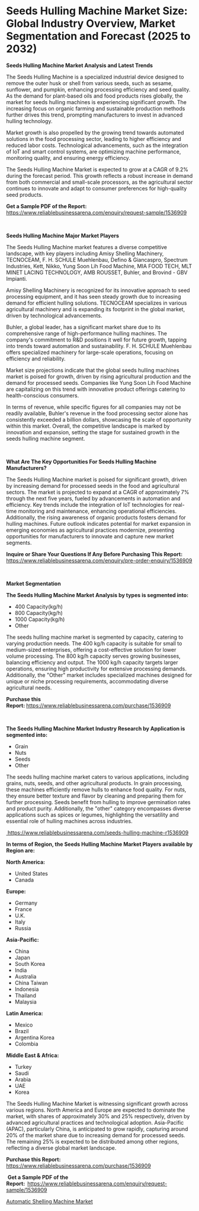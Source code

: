 <p><h1>Seeds Hulling Machine Market Size: Global Industry Overview, Market Segmentation and Forecast (2025 to 2032)</h1></p><p><strong>Seeds Hulling Machine Market Analysis and Latest Trends</strong></p>
<p><p>The Seeds Hulling Machine is a specialized industrial device designed to remove the outer husk or shell from various seeds, such as sesame, sunflower, and pumpkin, enhancing processing efficiency and seed quality. As the demand for plant-based oils and food products rises globally, the market for seeds hulling machines is experiencing significant growth. The increasing focus on organic farming and sustainable production methods further drives this trend, prompting manufacturers to invest in advanced hulling technology.</p><p>Market growth is also propelled by the growing trend towards automated solutions in the food processing sector, leading to higher efficiency and reduced labor costs. Technological advancements, such as the integration of IoT and smart control systems, are optimizing machine performance, monitoring quality, and ensuring energy efficiency.</p><p>The Seeds Hulling Machine Market is expected to grow at a CAGR of 9.2% during the forecast period. This growth reflects a robust increase in demand from both commercial and small-scale processors, as the agricultural sector continues to innovate and adapt to consumer preferences for high-quality seed products.</p></p>
<p><strong>Get a Sample PDF of the Report:&nbsp;</strong> <a href="https://www.reliablebusinessarena.com/enquiry/request-sample/1536909?utm_campaign=2534&utm_medium=2&utm_source=Github&utm_content=ia&utm_term=22022025&utm_id=seeds-hulling-machine">https://www.reliablebusinessarena.com/enquiry/request-sample/1536909</a></p>
<p>&nbsp;</p>
<p><strong>Seeds Hulling Machine Major Market Players</strong></p>
<p><p>The Seeds Hulling Machine market features a diverse competitive landscape, with key players including Amisy Shelling Machinery, TECNOCEAM, F. H. SCHULE Muehlenbau, Defino & Giancaspro, Spectrum Industries, Kett, Nikko, Yung Soon Lih Food Machine, MIA FOOD TECH, MLT MINET LACING TECHNOLOGY, AMB ROUSSET, Buhler, and Brovind - GBV Impianti. </p><p>Amisy Shelling Machinery is recognized for its innovative approach to seed processing equipment, and it has seen steady growth due to increasing demand for efficient hulling solutions. TECNOCEAM specializes in various agricultural machinery and is expanding its footprint in the global market, driven by technological advancements. </p><p>Buhler, a global leader, has a significant market share due to its comprehensive range of high-performance hulling machines. The company's commitment to R&D positions it well for future growth, tapping into trends toward automation and sustainability. F. H. SCHULE Muehlenbau offers specialized machinery for large-scale operations, focusing on efficiency and reliability.</p><p>Market size projections indicate that the global seeds hulling machines market is poised for growth, driven by rising agricultural production and the demand for processed seeds. Companies like Yung Soon Lih Food Machine are capitalizing on this trend with innovative product offerings catering to health-conscious consumers.</p><p>In terms of revenue, while specific figures for all companies may not be readily available, Buhler's revenue in the food processing sector alone has consistently exceeded a billion dollars, showcasing the scale of opportunity within this market. Overall, the competitive landscape is marked by innovation and expansion, setting the stage for sustained growth in the seeds hulling machine segment.</p></p>
<p>&nbsp;</p>
<p><strong>What Are The Key Opportunities For Seeds Hulling Machine Manufacturers?</strong></p>
<p><p>The Seeds Hulling Machine market is poised for significant growth, driven by increasing demand for processed seeds in the food and agricultural sectors. The market is projected to expand at a CAGR of approximately 7% through the next five years, fueled by advancements in automation and efficiency. Key trends include the integration of IoT technologies for real-time monitoring and maintenance, enhancing operational efficiencies. Additionally, the rising awareness of organic products fosters demand for hulling machines. Future outlook indicates potential for market expansion in emerging economies as agricultural practices modernize, presenting opportunities for manufacturers to innovate and capture new market segments.</p></p>
<p><strong>Inquire or Share Your Questions If Any Before Purchasing This Report:</strong> <a href="https://www.reliablebusinessarena.com/enquiry/pre-order-enquiry/1536909?utm_campaign=2534&utm_medium=2&utm_source=Github&utm_content=ia&utm_term=22022025&utm_id=seeds-hulling-machine">https://www.reliablebusinessarena.com/enquiry/pre-order-enquiry/1536909</a></p>
<p>&nbsp;</p>
<p><strong>Market Segmentation</strong></p>
<p><strong>The Seeds Hulling Machine Market Analysis by types is segmented into:</strong></p>
<p><ul><li>400 Capacity(kg/h)</li><li>800 Capacity(kg/h)</li><li>1000 Capacity(kg/h)</li><li>Other</li></ul></p>
<p><p>The seeds hulling machine market is segmented by capacity, catering to varying production needs. The 400 kg/h capacity is suitable for small to medium-sized enterprises, offering a cost-effective solution for lower volume processing. The 800 kg/h capacity serves growing businesses, balancing efficiency and output. The 1000 kg/h capacity targets larger operations, ensuring high productivity for extensive processing demands. Additionally, the "Other" market includes specialized machines designed for unique or niche processing requirements, accommodating diverse agricultural needs.</p></p>
<p><strong>Purchase this Report:&nbsp;</strong><a href="https://www.reliablebusinessarena.com/purchase/1536909?utm_campaign=2534&utm_medium=2&utm_source=Github&utm_content=ia&utm_term=22022025&utm_id=seeds-hulling-machine">https://www.reliablebusinessarena.com/purchase/1536909</a></p>
<p>&nbsp;</p>
<p><strong>The Seeds Hulling Machine Market Industry Research by Application is segmented into:</strong></p>
<p><ul><li>Grain</li><li>Nuts</li><li>Seeds</li><li>Other</li></ul></p>
<p><p>The seeds hulling machine market caters to various applications, including grains, nuts, seeds, and other agricultural products. In grain processing, these machines efficiently remove hulls to enhance food quality. For nuts, they ensure better texture and flavor by cleaning and preparing them for further processing. Seeds benefit from hulling to improve germination rates and product purity. Additionally, the "other" category encompasses diverse applications such as spices or legumes, highlighting the versatility and essential role of hulling machines across industries.</p></p>
<p><a href="https://www.reliablebusinessarena.com/seeds-hulling-machine-r1536909?utm_campaign=2534&utm_medium=2&utm_source=Github&utm_content=ia&utm_term=22022025&utm_id=seeds-hulling-machine">&nbsp;https://www.reliablebusinessarena.com/seeds-hulling-machine-r1536909</a></p>
<p><strong>In terms of Region, the Seeds Hulling Machine Market Players available by Region are:</strong></p>
<p>
    <p> <strong> North America: </strong>
        <ul>
            <li>United States</li>
            <li>Canada</li>
        </ul>
        </p> 
    <p> <strong> Europe: </strong>
        <ul>
            <li>Germany</li>
            <li>France</li>
            <li>U.K.</li>
            <li>Italy</li>
            <li>Russia</li>
        </ul>
        </p> 
    <p> <strong> Asia-Pacific: </strong>
        <ul>
            <li>China</li>
            <li>Japan</li>
            <li>South Korea</li>
            <li>India</li>
            <li>Australia</li>
            <li>China Taiwan</li>
            <li>Indonesia</li>
            <li>Thailand</li>
            <li>Malaysia</li>
        </ul>
        </p> 
    <p> <strong> Latin America: </strong>
        <ul>
            <li>Mexico</li>
            <li>Brazil</li>
            <li>Argentina Korea</li>
            <li>Colombia</li>
        </ul>
        </p> 
    <p> <strong> Middle East & Africa: </strong>
        <ul>
            <li>Turkey</li>
            <li>Saudi</li>
            <li>Arabia</li>
            <li>UAE</li>
            <li>Korea</li>
        </ul>
    </p>
    </p>
<p><p>The Seeds Hulling Machine Market is witnessing significant growth across various regions. North America and Europe are expected to dominate the market, with shares of approximately 30% and 25% respectively, driven by advanced agricultural practices and technological adoption. Asia-Pacific (APAC), particularly China, is anticipated to grow rapidly, capturing around 20% of the market share due to increasing demand for processed seeds. The remaining 25% is expected to be distributed among other regions, reflecting a diverse global market landscape.</p></p>
<p><strong>Purchase this Report: </strong><a href="https://www.reliablebusinessarena.com/purchase/1536909?utm_campaign=2534&utm_medium=2&utm_source=Github&utm_content=ia&utm_term=22022025&utm_id=seeds-hulling-machine">https://www.reliablebusinessarena.com/purchase/1536909</a></p>
<p>&nbsp;<strong>Get a Sample PDF of the Report:&nbsp;&nbsp;</strong><a href="https://www.reliablebusinessarena.com/enquiry/request-sample/1536909?utm_campaign=2534&utm_medium=2&utm_source=Github&utm_content=ia&utm_term=22022025&utm_id=seeds-hulling-machine">https://www.reliablebusinessarena.com/enquiry/request-sample/1536909</a></p>
<p><strong></strong></p>
<p><p><a href="https://github.com/ravenecashe/Market-Research-Report-List-1/blob/main/automatic-shelling-machine-market.md?utm_campaign=2534&utm_medium=2&utm_source=Github&utm_content=ia&utm_term=22022025&utm_id=seeds-hulling-machine">Automatic Shelling Machine Market</a></p></p>